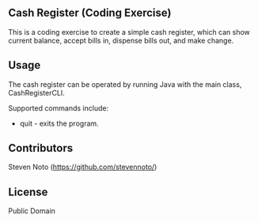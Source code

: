 ## Cash Register (Coding Exercise)

This is a coding exercise to create a simple cash register, which can show 
current balance, accept bills in, dispense bills out, and make change.

## Usage

The cash register can be operated by running Java with the main class, 
CashRegisterCLI.

Supported commands include:
- quit - exits the program.

## Contributors

Steven Noto (https://github.com/stevennoto/)

## License

Public Domain
